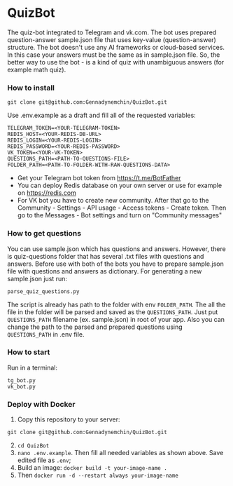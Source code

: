 # QuizBot

The quiz-bot integrated to Telegram and vk.com.
The bot uses prepared question-answer sample.json file that uses
key-value (question-answer) structure. The bot doesn't use any AI
frameworks or cloud-based services. In this case your answers must be
the same as in sample.json file. So, the better way to use the bot - 
is a kind of quiz with unambiguous answers (for example math quiz).

### How to install

```
git clone git@github.com:Gennadynemchin/QuizBot.git
```

Use .env.example as a draft and fill all of the requested
variables:

```
TELEGRAM_TOKEN=<YOUR-TELEGRAM-TOKEN>
REDIS_HOST=<YOUR-REDIS-DB-URL>
REDIS_LOGIN=<YOUR-REDIS-LOGIN>
REDIS_PASSWORD=<YOUR-REDIS-PASSWORD>
VK_TOKEN=<YOUR-VK-TOKEN>
QUESTIONS_PATH=<PATH-TO-QUESTIONS-FILE>
FOLDER_PATH=<PATH-TO-FOLDER-WITH-RAW-QUESTIONS-DATA>
```

- Get your Telegram bot token from https://t.me/BotFather
- You can deploy Redis database on your own server or use for example
on https://redis.com
- For VK bot you have to create new community. After that go to
the Community - Settings - API usage - Access tokens - Create token.
Then go to the Messages - Bot settings and turn on "Community messages"

### How to get questions

You can use sample.json which has questions and answers. However,
there is quiz-questions folder that has several .txt files with
questions and answers. Before use with both of the bots you have to
prepare sample.json file with questions and answers as dictionary.
For generating a new sample.json just run:

```
parse_quiz_questions.py
```
The script is already has path to the folder with env ```FOLDER_PATH```.
The all the file in the folder will be parsed and
saved as the ```QUESTIONS_PATH```. Just put ```QUESTIONS_PATH```
filename (ex. sample.json) in root of your app.
Also you can change the path to the parsed and prepared questions
using ```QUESTIONS_PATH``` in .env file. 


### How to start

Run in a terminal:

```
tg_bot.py
vk_bot.py
```

### Deploy with Docker

1. Copy this repository to your server:
```
git clone git@github.com:Gennadynemchin/QuizBot.git
```
2. `cd QuizBot`
3. `nano .env.example`. Then fill all needed variables as shown above. 
Save edited file as `.env`;
4. Build an image:
`docker build -t your-image-name . `
5. Then `docker run -d --restart always your-image-name`
